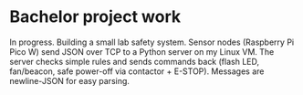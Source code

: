 # Bachelor project work
In progress. Building a small lab safety system. Sensor nodes (Raspberry Pi Pico W) send JSON over TCP to a Python server on my Linux VM. The server checks simple rules and sends commands back (flash LED, fan/beacon, safe power-off via contactor + E-STOP). Messages are newline-JSON for easy parsing.



                         
